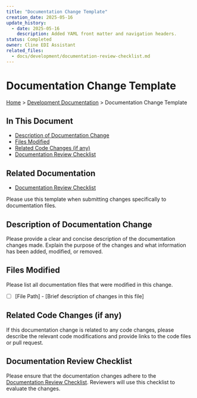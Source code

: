 ```yaml
---
title: "Documentation Change Template"
creation_date: 2025-05-16
update_history:
  - date: 2025-05-16
    description: Added YAML front matter and navigation headers.
status: Completed
owner: Cline EDI Assistant
related_files:
  - docs/development/documentation-review-checklist.md
---
```


# Documentation Change Template

[Home](/docs) > [Development Documentation](/docs/development) > Documentation Change Template

## In This Document
- [Description of Documentation Change](#description-of-documentation-change)
- [Files Modified](#files-modified)
- [Related Code Changes (if any)](#related-code-changes-if-any)
- [Documentation Review Checklist](#documentation-review-checklist)

## Related Documentation
- [Documentation Review Checklist](./documentation-review-checklist.md)

Please use this template when submitting changes specifically to documentation files.

## Description of Documentation Change

Please provide a clear and concise description of the documentation changes made. Explain the purpose of the changes and what information has been added, modified, or removed.

## Files Modified

Please list all documentation files that were modified in this change.

- [ ] [File Path] - [Brief description of changes in this file]

## Related Code Changes (if any)

If this documentation change is related to any code changes, please describe the relevant code modifications and provide links to the code files or pull request.

## Documentation Review Checklist

Please ensure that the documentation changes adhere to the [Documentation Review Checklist](./documentation-review-checklist.md). Reviewers will use this checklist to evaluate the changes.
